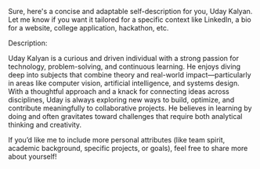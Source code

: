 Sure, here's a concise and adaptable self-description for you, Uday Kalyan. Let me know if you want it tailored for a specific context like LinkedIn, a bio for a website, college application, hackathon, etc.

Description:

Uday Kalyan is a curious and driven individual with a strong passion for technology, problem-solving, and continuous learning. He enjoys diving deep into subjects that combine theory and real-world impact—particularly in areas like computer vision, artificial intelligence, and systems design. With a thoughtful approach and a knack for connecting ideas across disciplines, Uday is always exploring new ways to build, optimize, and contribute meaningfully to collaborative projects. He believes in learning by doing and often gravitates toward challenges that require both analytical thinking and creativity.

If you’d like me to include more personal attributes (like team spirit, academic background, specific projects, or goals), feel free to share more about yourself!
